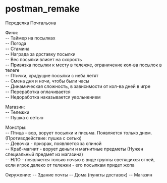 # postman_remake
Переделка Почтальона

Фичи:              
-- Таймер на посылках                 
-- Погода              
-- Стамина              
-- Награда за доставку посылки              
-- Вес посылки влияет на скорость              
-- Привязка посылки к месту в тележке, ограничение кол-ва посылок в телеге              
-- Птички, крадущие посылки с неба летят              
-- Смена дня и ночи, чтобы были часы              
-- Динамическая сложность, в зависимости от кол-ва дней в игре              
-- Переработка оплачивается              
-- Недоработка наказывается увольнением              
              
Магазин:              
-- Тележки              
-- Пушка с сетью              
              
Монстры:              
-- Птица - вор, ворует посылки и письма. Появляется только днем. (Противодействие: пушка с сетью)              
-- Девочка - призрак, появляется за спиной              
-- Краб-магнит - ворует деньги и магнитные предметы (Нужен специальный предмет из магазина)              
-- НЛО - появляется только ночью в виде группы светящихся огней, если игрок далеко от тележки - его посылкам придет жопа              

Окружение:
-- Здание почты
-- Дома (пункты доставок)
-- Магазин
